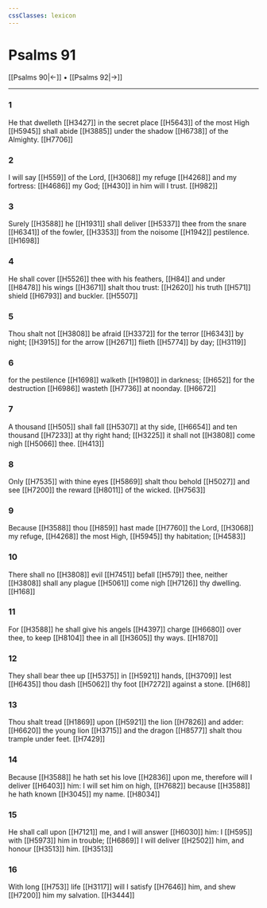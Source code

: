 ```yaml
---
cssClasses: lexicon
---
```

# Psalms 91

[[Psalms 90|←]] • [[Psalms 92|→]]

---

### 1
He that dwelleth [[H3427]] in the secret place [[H5643]] of the most High [[H5945]] shall abide [[H3885]] under the shadow [[H6738]] of the Almighty. [[H7706]]

### 2
I will say [[H559]] of the Lord, [[H3068]] my refuge [[H4268]] and my fortress: [[H4686]] my God; [[H430]] in him will I trust. [[H982]]

### 3
Surely [[H3588]] he [[H1931]] shall deliver [[H5337]] thee from the snare [[H6341]] of the fowler, [[H3353]] from the noisome [[H1942]] pestilence. [[H1698]]

### 4
He shall cover [[H5526]] thee with his feathers, [[H84]] and under [[H8478]] his wings [[H3671]] shalt thou trust: [[H2620]] his truth [[H571]] shield [[H6793]] and buckler. [[H5507]]

### 5
Thou shalt not [[H3808]] be afraid [[H3372]] for the terror [[H6343]] by night; [[H3915]] for the arrow [[H2671]] flieth [[H5774]] by day; [[H3119]]

### 6
for the pestilence [[H1698]] walketh [[H1980]] in darkness; [[H652]] for the destruction [[H6986]] wasteth [[H7736]] at noonday. [[H6672]]

### 7
A thousand [[H505]] shall fall [[H5307]] at thy side, [[H6654]] and ten thousand [[H7233]] at thy right hand; [[H3225]] it shall not [[H3808]] come nigh [[H5066]] thee. [[H413]]

### 8
Only [[H7535]] with thine eyes [[H5869]] shalt thou behold [[H5027]] and see [[H7200]] the reward [[H8011]] of the wicked. [[H7563]]

### 9
Because [[H3588]] thou [[H859]] hast made [[H7760]] the Lord, [[H3068]] my refuge, [[H4268]] the most High, [[H5945]] thy habitation; [[H4583]]

### 10
There shall no [[H3808]] evil [[H7451]] befall [[H579]] thee, neither [[H3808]] shall any plague [[H5061]] come nigh [[H7126]] thy dwelling. [[H168]]

### 11
For [[H3588]] he shall give his angels [[H4397]] charge [[H6680]] over thee, to keep [[H8104]] thee in all [[H3605]] thy ways. [[H1870]]

### 12
They shall bear thee up [[H5375]] in [[H5921]] hands, [[H3709]] lest [[H6435]] thou dash [[H5062]] thy foot [[H7272]] against a stone. [[H68]]

### 13
Thou shalt tread [[H1869]] upon [[H5921]] the lion [[H7826]] and adder: [[H6620]] the young lion [[H3715]] and the dragon [[H8577]] shalt thou trample under feet. [[H7429]]

### 14
Because [[H3588]] he hath set his love [[H2836]] upon me, therefore will I deliver [[H6403]] him: I will set him on high, [[H7682]] because [[H3588]] he hath known [[H3045]] my name. [[H8034]]

### 15
He shall call upon [[H7121]] me, and I will answer [[H6030]] him: I [[H595]] with [[H5973]] him in trouble; [[H6869]] I will deliver [[H2502]] him, and honour [[H3513]] him. [[H3513]]

### 16
With long [[H753]] life [[H3117]] will I satisfy [[H7646]] him, and shew [[H7200]] him my salvation. [[H3444]]